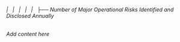 ###### |   |   |   |   |   ├── Number of Major Operational Risks Identified and Disclosed Annually

*Add content here*